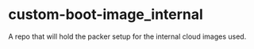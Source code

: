 # custom-boot-image_internal
A repo that will hold the packer setup for the internal cloud images used.
